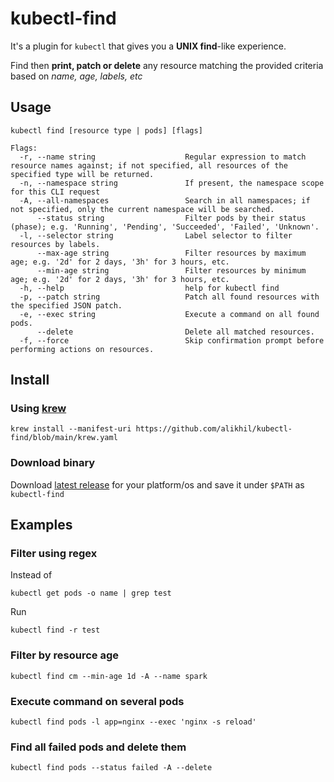 # kubectl-find

It's a plugin for `kubectl` that gives you a **UNIX find**-like experience.

Find then **print, patch or delete** any resource matching the provided criteria based on *name, age, labels, etc*

## Usage

```
kubectl find [resource type | pods] [flags]

Flags:
  -r, --name string                    Regular expression to match resource names against; if not specified, all resources of the specified type will be returned.
  -n, --namespace string               If present, the namespace scope for this CLI request
  -A, --all-namespaces                 Search in all namespaces; if not specified, only the current namespace will be searched.
      --status string                  Filter pods by their status (phase); e.g. 'Running', 'Pending', 'Succeeded', 'Failed', 'Unknown'.
  -l, --selector string                Label selector to filter resources by labels.
      --max-age string                 Filter resources by maximum age; e.g. '2d' for 2 days, '3h' for 3 hours, etc.
      --min-age string                 Filter resources by minimum age; e.g. '2d' for 2 days, '3h' for 3 hours, etc.
  -h, --help                           help for kubectl find
  -p, --patch string                   Patch all found resources with the specified JSON patch.
  -e, --exec string                    Execute a command on all found pods.
      --delete                         Delete all matched resources.
  -f, --force                          Skip confirmation prompt before performing actions on resources.
```

## Install

### Using [krew](https://krew.sigs.k8s.io/)

```shell
krew install --manifest-uri https://github.com/alikhil/kubectl-find/blob/main/krew.yaml
```

### Download binary

Download [latest release](https://github.com/alikhil/kubectl-find/releases) for your platform/os and save it under `$PATH` as `kubectl-find`

## Examples

### Filter using regex

Instead of

```shell
kubectl get pods -o name | grep test
```

Run

```shell
kubectl find -r test
```

### Filter by resource age

```shell
kubectl find cm --min-age 1d -A --name spark
```

### Execute command on several pods

```shell
kubectl find pods -l app=nginx --exec 'nginx -s reload'
```

### Find all failed pods and delete them

```shell
kubectl find pods --status failed -A --delete
```
